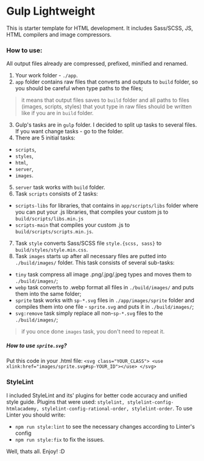 # Gulp Lightweight
This is starter template for HTML development.
It includes Sass/SCSS, JS, HTML compilers and image compressors. 

### How to use: 
All output files already are compressed, prefixed, minified and renamed.
1. Your work folder - `./app`.
2. `app` folder contains raw files that converts and outputs to `build` folder, so you should be careful when type paths to the files;
> it means that output files saves to `build` folder and all paths to files (images, scripts, styles) that yout type in raw files should be written like if you are in `build` folder. 
3. Gulp's tasks are in `gulp` folder. I decided to split up tasks to several files. If you want change tasks - go to the folder.
4. There are 5 initial tasks: 
  * `scripts`, 
  * `styles`, 
  * `html`, 
  * `server`,
  * `images`.
5. `server` task works with `build` folder.
6. Task `scripts` consists of 2 tasks: 
* `scripts-libs` for libraries, that contains in `app/scripts/libs` folder where you can put your .js libraries, that compiles your custom js to `build/scripts/libs.min.js`
* `scripts-main` that compiles your custom .js to `build/scripts/scripts.min.js`.
7. Task `style` converts Sass/SCSS file `style.{scss, sass}` to `build/styles/style.min.css`. 
8. Task `images` starts up after all necessary files are putted into `./build/images/` folder. This task consists of several sub-tasks:
- `tiny` task compress all image .png/.jpg/.jpeg types and moves them to `./build/images/`;
- `webp` task converts to .webp format all files in `./build/images/` and puts them into the same folder;
- `sprite` task works with `sp-*.svg` files in `./app/images/sprite` folder and compiles them into one file - `sprite.svg` and puts it in `./build/images/`;
- `svg:remove` task simply replace all non-`sp-*.svg` files to the `./build/images/`;
> if you once done `images` task, you don't need to repeat it.

##### How to use `sprite.svg`? 
Put this code in your .html file:
`<svg class="YOUR_CLASS"> <use xlink:href="images/sprite.svg#sp-YOUR_ID"></use> </svg>`

### StyleLint
I included StyleLint and its' plugins for better code accuracy and unified style guide. Plugins that were used:
`stylelint, stylelint-config-htmlacademy, stylelint-config-rational-order, stylelint-order`.
To use Linter you should write: 
- `npm run style:lint` to see the necessary changes according to Linter's config 
- `npm run style:fix` to fix the issues.

Well, thats all. Enjoy! :D
